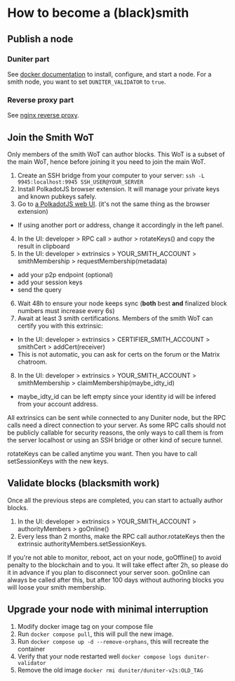 # How to become a (black)smith

## Publish a node

### Duniter part

See [docker documentation](../../docker/README.md) to install, configure, and start a node. For a smith node, you want to set `DUNITER_VALIDATOR` to `true`.

### Reverse proxy part

See [nginx reverse proxy](./nginx_reverse_proxy.md).

## Join the Smith WoT

Only members of the smith WoT can author blocks. This WoT is a subset of the main WoT, hence before joining it you need to join the main WoT.

1. Create an SSH bridge from your computer to your server: `ssh -L 9945:localhost:9945 SSH_USER@YOUR_SERVER`
2. Install PolkadotJS browser extension. It will manage your private keys and known pubkeys safely.
3. Go to [a PolkadotJS web UI](https://polkadot.js.org/apps/?rpc=ws://127.0.0.1/ws:9945). (it's not the same thing as the browser extension)
  - If using another port or address, change it accordingly in the left panel.
4. In the UI: developer > RPC call > author > rotateKeys() and copy the result in clipboard
5. In the UI: developer > extrinsics > YOUR_SMITH_ACCOUNT > smithMembership > requestMembership(metadata)
  - add your p2p endpoint (optional)
  - add your session keys
  - send the query
6. Wait 48h to ensure your node keeps sync (**both** best **and** finalized block numbers must increase every 6s)
7. Await at least 3 smith certifications. Members of the smith WoT can certify you with this extrinsic:
  - In the UI: developer > extrinsics > CERTIFIER_SMITH_ACCOUNT > smithCert > addCert(receiver)
  - This is not automatic, you can ask for certs on the forum or the Matrix chatroom.
8. In the UI: developer > extrinsics > YOUR_SMITH_ACCOUNT > smithMembership > claimMembership(maybe_idty_id)
  - maybe_idty_id can be left empty since your identity id will be infered from your account address.

All extrinsics can be sent while connected to any Duniter node, but the RPC calls need a direct connection to your server. As some RPC calls should not be publicly callable for security reasons, the only ways to call them is from the server localhost or using an SSH bridge or other kind of secure tunnel.

rotateKeys can be called anytime you want. Then you have to call setSessionKeys with the new keys.

## Validate blocks (blacksmith work)

Once all the previous steps are completed, you can start to actually author blocks.

1. In the UI: developer > extrinsics > YOUR_SMITH_ACCOUNT > authorityMembers > goOnline()
2. Every less than 2 months, make the RPC call author.rotateKeys then the extrinsic authorityMembers.setSessionKeys.

If you're not able to monitor, reboot, act on your node, goOffline() to avoid penalty to the blockchain and to you. It will take effect after 2h, so please do it in advance if you plan to disconnect your server soon. goOnline can always be called after this, but after 100 days without authoring blocks you will loose your smith membership.

## Upgrade your node with minimal interruption

1. Modify docker image tag on your compose file
2. Run `docker compose pull`, this will pull the new image.
3. Run `docker compose up -d --remove-orphans`, this will recreate the container
4. Verify that your node restarted well `docker compose logs duniter-validator`
5. Remove the old image `docker rmi duniter/duniter-v2s:OLD_TAG`
